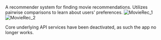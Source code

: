 A recommender system for finding movie recommendations. Utilizes pairwise comparisons to learn about users' preferences.
![MovieRec_1](https://user-images.githubusercontent.com/45664302/210035813-9489a598-e9e5-4ee9-a999-1d9c75e348d5.png)
![MovieRec_2](https://user-images.githubusercontent.com/45664302/210035818-1ef77da4-a490-4fc8-a846-883f7d0416d9.png)

Core underlying API services have been deactivated, as such the app no longer works.  
